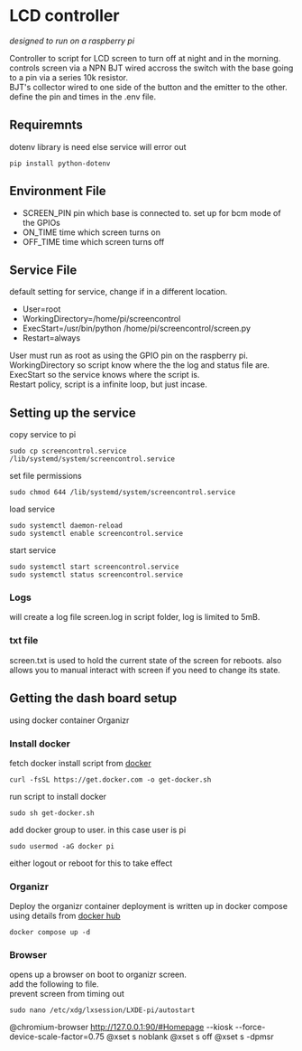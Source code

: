 # LCD controller 
*designed to run on a raspberry pi*   

Controller to script for LCD screen to turn off at night and in the morning.  
controls screen via a NPN BJT wired accross the switch with the base going to a pin via a series 10k resistor.  
BJT's collector wired to one side of the button and the  emitter to the other.  
define the pin and times in the .env file.  

## Requiremnts
dotenv library is need else service will error out
```
pip install python-dotenv
```

## Environment File

 - SCREEN_PIN pin which base is connected to. set up for bcm mode of the GPIOs
 - ON_TIME time which screen turns on
 - OFF_TIME time which screen turns off

## Service File

default setting for service, change if in a different location.  
- User=root 
- WorkingDirectory=/home/pi/screencontrol
- ExecStart=/usr/bin/python /home/pi/screencontrol/screen.py 
- Restart=always

User must run as root as using the GPIO pin on the raspberry pi.  
WorkingDirectory so script know where the the log and status file are.  
ExecStart so the service knows where the script is.  
Restart policy, script is a infinite loop, but just incase.

## Setting up the service

copy service to pi
```
sudo cp screencontrol.service /lib/systemd/system/screencontrol.service
```
set file permissions
```
sudo chmod 644 /lib/systemd/system/screencontrol.service
```
load service
```
sudo systemctl daemon-reload
sudo systemctl enable screencontrol.service
```

start service
```
sudo systemctl start screencontrol.service
sudo systemctl status screencontrol.service
```
### Logs
will create a log file screen.log in script folder, log is limited to 5mB.

### txt file
screen.txt is used to hold the current state of the screen for reboots. also allows you to manual interact with screen if you need to change its state. 

## Getting the dash board setup

using docker container Organizr<br>

### Install docker
fetch docker install script from [docker](https://docs.docker.com/engine/install/debian/)
```
curl -fsSL https://get.docker.com -o get-docker.sh
```
run script to install docker
```
sudo sh get-docker.sh
```
add docker group to user. in this case user is pi
```
sudo usermod -aG docker pi
```
either logout or reboot for this to take effect

### Organizr
Deploy the organizr container
deployment is written up in docker compose using details from [docker hub](https://hub.docker.com/r/organizr/organizr)

``` 
docker compose up -d
```

### Browser
opens up a browser on boot to organizr screen.<br>
add the following to file.<br>
prevent screen from timing out<br>
```
sudo nano /etc/xdg/lxsession/LXDE-pi/autostart 
```

@chromium-browser http://127.0.0.1:90/#Homepage --kiosk --force-device-scale-factor=0.75
@xset s noblank
@xset s off
@xset s -dpmsr
